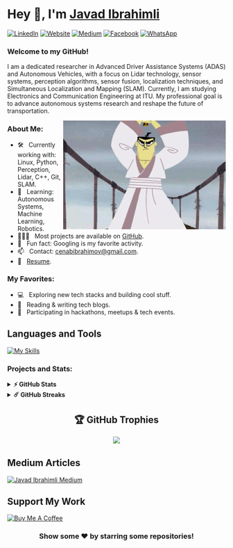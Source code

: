 # Hey 👋, I'm [Javad Ibrahimli](https://github.com/cavadibrahimli1/)

[![LinkedIn](https://img.shields.io/badge/-LinkedIn-0e76a8?style=flat-square&logo=Linkedin&logoColor=white)](https://www.linkedin.com/in/cavadibrahimli/)
[![Website](https://img.shields.io/badge/Website-3b5998?style=flat-square&logo=google-chrome&logoColor=white)](https://web.itu.edu.tr/ibrahimli21/)
[![Medium](https://img.shields.io/badge/-Medium-000000?style=flat-square&logo=Medium&logoColor=white)](https://medium.com/@javadibrahimli)
[![Facebook](https://img.shields.io/badge/-Facebook-2986cc?style=flat-square&logo=Facebook&logoColor=white)](https://www.facebook.com/cavad.ibrahimli.33/)
[![WhatsApp](https://img.shields.io/badge/-WhatsApp-46ba14?style=flat-square&logo=WhatsApp&logoColor=white)](https://wa.me/905526013984?text=)

### Welcome to my GitHub! &nbsp; 

I am a dedicated researcher in Advanced Driver Assistance Systems (ADAS) and Autonomous Vehicles, with a focus on Lidar technology, sensor systems, perception algorithms, sensor fusion, localization techniques, and Simultaneous Localization and Mapping (SLAM). Currently, I am studying Electronics and Communication Engineering at ITU. My professional goal is to advance autonomous systems research and reshape the future of transportation.

<img align="right" height="250" width="375" alt="" src="https://github.com/cavadibrahimli1/documents/blob/ae5c1b88e1d411f1c68922ffa0ba1ca57d7dc2ba/26652e6329d71f0929b1e0f905c91cda.gif" />

### About Me:

- 🛠 &nbsp; Currently working with: Linux, Python, Perception, Lidar, C++, Git, SLAM.
- 🚀 &nbsp; Learning: Autonomous Systems, Machine Learning, Robotics.
- 👨🏻‍💻 &nbsp; Most projects are available on [GitHub](https://github.com/cavadibrahimli1).
- 👾 &nbsp; Fun fact: Googling is my favorite activity.
- 📫 &nbsp; Contact: cenabibrahimov@gmail.com.
- 📝 &nbsp; [Resume](https://github.com/cavadibrahimli1/documents/blob/main/Javad_Cv.pdf).

### My Favorites:

- 💻 &nbsp; Exploring new tech stacks and building cool stuff.
- 📰 &nbsp; Reading & writing tech blogs.
- 🍕 &nbsp; Participating in hackathons, meetups & tech events.

## Languages and Tools  
[![My Skills](https://skillicons.dev/icons?i=cpp,c,ros,python,tensorflow,latex,matlab,vscode,r,linux,git,github,cmake,arduino)](https://skillicons.dev)

### Projects and Stats:

<details>	
  <summary><b>⚡ GitHub Stats</b></summary>
  <br />
  <img height="180em" src="https://github-readme-stats.vercel.app/api?username=cavadibrahimli1&show_icons=true&hide_border=true&count_private=true&include_all_commits=true" />
  <img height="180em" src="https://github-readme-stats.vercel.app/api/top-langs/?username=cavadibrahimli1&exclude_repo=KNN-Image-Classification&show_icons=true&hide_border=true&layout=compact&langs_count=8"/>
</details>

<details>	
  <summary><b>☄️ GitHub Streaks</b></summary>
  <br />
  <img height="180em" src="https://github-readme-streak-stats.herokuapp.com/?user=cavadibrahimli1&hide_border=true" />
</details> 

<div align="center">
  
## 🏆 GitHub Trophies
![](https://github-profile-trophy.vercel.app/?username=cavadibrahimli1&theme=matrix&no-frame=false&no-bg=false&margin-w=4)

</div>

## Medium Articles
[![Javad Ibrahimli Medium](https://github-readme-medium.vercel.app/?username=javadibrahimli&limit=4&bg=black&text=white)](https://medium.com/@javadibrahimli)

## Support My Work
<a href="https://ko-fi.com/javadibrahimli" target="_blank"><img src="https://cdn.buymeacoffee.com/buttons/v2/default-yellow.png" alt="Buy Me A Coffee" height="60px" width="217px" ></a>

<div align="center">
  
### Show some ❤️ by starring some repositories!
  
</div>
